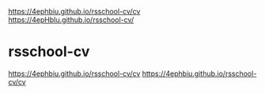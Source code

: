 <https://4ephbiu.github.io/rsschool-cv/cv> <https://4epHbIu.github.io/rsschool-cv/>
# rsschool-cv
https://4ephbiu.github.io/rsschool-cv/cv
<https://4ephbiu.github.io/rsschool-cv/cv>
